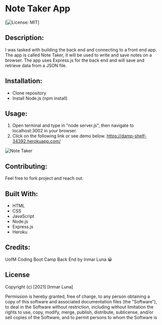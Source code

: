 # Note Taker App
[![License: MIT](https://img.shields.io/badge/License-MIT-yellow.svg)]

## Description: 
I was tasked with building the back end and connecting to a front end app. The app is called Note Taker, it will be used to write and save notes on a browser. The app uses Express.js for the back end and will save and retrieve data from a JSON file. 

## Installation:
* Clone repository 
* Install Node.js (npm install)

## Usage:
1. Open terminal and type in "node server.js", then navigate to localhost:3002 in your browser.
2. Click on the following link or see demo below. https://damp-shelf-34392.herokuapp.com/

![Note Taker](https://user-images.githubusercontent.com/86627336/140842165-c5b1a79d-7e6d-40ec-8699-f22ff5837f3a.gif)

## Contributing:
Feel free to fork project and reach out.

## Built With:
* HTML
* CSS 
* JavaScript
* Node.js
* Express.js
* Heroku

## Credits:
UofM Coding Boot Camp
Back End by Inmar Luna :grinning:

## License 

Copyright (c) [2021] [Inmar Luna]

Permission is hereby granted, free of charge, to any person obtaining a copy
of this software and associated documentation files (the "Software"), to deal
in the Software without restriction, including without limitation the rights
to use, copy, modify, merge, publish, distribute, sublicense, and/or sell
copies of the Software, and to permit persons to whom the Software is